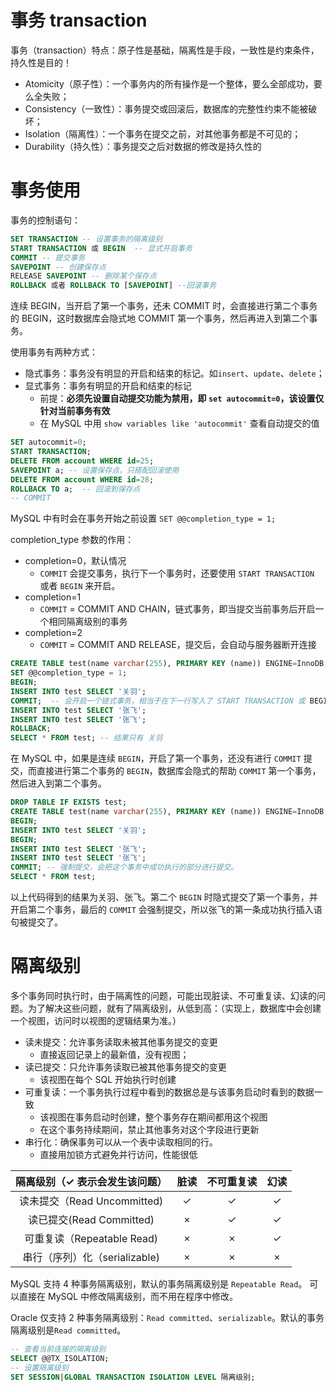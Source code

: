 # 事务 transaction

事务（transaction）特点：原子性是基础，隔离性是手段，一致性是约束条件，持久性是目的！

- Atomicity（原子性）：一个事务内的所有操作是一个整体，要么全部成功，要么全失败；
- Consistency（一致性）：事务提交或回滚后，数据库的完整性约束不能被破坏；
- Isolation（隔离性）：一个事务在提交之前，对其他事务都是不可见的；
- Durability（持久性）：事务提交之后对数据的修改是持久性的

# 事务使用

事务的控制语句：

```sql
SET TRANSACTION -- 设置事务的隔离级别
START TRANSACTION 或 BEGIN  -- 显式开启事务
COMMIT -- 提交事务
SAVEPOINT -- 创建保存点
RELEASE SAVEPOINT -- 删除某个保存点
ROLLBACK 或者 ROLLBACK TO [SAVEPOINT] --回滚事务
```

连续 BEGIN，当开启了第一个事务，还未 COMMIT 时，会直接进行第二个事务的 BEGIN，这时数据库会隐式地 COMMIT 第一个事务，然后再进入到第二个事务。

使用事务有两种方式：

- 隐式事务：事务没有明显的开启和结束的标记。如`insert`、`update`、`delete`；
- 显式事务：事务有明显的开启和结束的标记
  - 前提：**必须先设置自动提交功能为禁用，即 `set autocommit=0`，该设置仅针对当前事务有效**
  - 在 MySQL 中用 `show variables like 'autocommit'` 查看自动提交的值

```sql
SET autocommit=0;
START TRANSACTION;
DELETE FROM account WHERE id=25;
SAVEPOINT a; -- 设置保存点，只搭配回滚使用
DELETE FROM account WHERE id=28;
ROLLBACK TO a;  -- 回滚到保存点
-- COMMIT
```

MySQL 中有时会在事务开始之前设置 `SET @@completion_type = 1;`

completion_type 参数的作用：

- completion=0，默认情况
  - `COMMIT` 会提交事务，执行下一个事务时，还要使用 `START TRANSACTION` 或者 `BEGIN` 来开启。
- completion=1
  - `COMMIT` = COMMIT AND CHAIN，链式事务，即当提交当前事务后开启一个相同隔离级别的事务
- completion=2
  - `COMMIT` = COMMIT AND RELEASE，提交后，会自动与服务器断开连接

```sql
CREATE TABLE test(name varchar(255), PRIMARY KEY (name)) ENGINE=InnoDB;
SET @@completion_type = 1;
BEGIN;
INSERT INTO test SELECT '关羽';
COMMIT;  -- 会开启一个链式事务，相当于在下一行写入了 START TRANSACTION 或 BEGIN
INSERT INTO test SELECT '张飞';
INSERT INTO test SELECT '张飞';
ROLLBACK;
SELECT * FROM test; -- 结果只有 关羽
```

在 MySQL 中，如果是连续 `BEGIN`，开启了第一个事务，还没有进行 `COMMIT` 提交，而直接进行第二个事务的 `BEGIN`，数据库会隐式的帮助 `COMMIT` 第一个事务，然后进入到第二个事务。

```sql
DROP TABLE IF EXISTS test;
CREATE TABLE test(name varchar(255), PRIMARY KEY (name)) ENGINE=InnoDB;
BEGIN;
INSERT INTO test SELECT '关羽';
BEGIN;
INSERT INTO test SELECT '张飞';
INSERT INTO test SELECT '张飞';
COMMIT; -- 强制提交，会把这个事务中成功执行的部分进行提交。
SELECT * FROM test;
```

以上代码得到的结果为关羽、张飞。第二个 `BEGIN` 时隐式提交了第一个事务，并开启第二个事务，最后的 `COMMIT` 会强制提交，所以张飞的第一条成功执行插入语句被提交了。

# 隔离级别

多个事务同时执行时，由于隔离性的问题，可能出现脏读、不可重复读、幻读的问题。为了解决这些问题，就有了隔离级别，从低到高：（实现上，数据库中会创建一个视图，访问时以视图的逻辑结果为准。）

- 读未提交：允许事务读取未被其他事务提交的变更
  - 直接返回记录上的最新值，没有视图；
- 读已提交：只允许事务读取已被其他事务提交的变更
  - 该视图在每个 SQL 开始执行时创建
- 可重复读：一个事务执行过程中看到的数据总是与该事务启动时看到的数据一致
  - 该视图在事务启动时创建，整个事务存在期间都用这个视图
  - 在这个事务持续期间，禁止其他事务对这个字段进行更新
- 串行化：确保事务可以从一个表中读取相同的行。
  - 直接用加锁方式避免并行访问，性能很低

| 隔离级别（✓ 表示会发生该问题） | 脏读 | 不可重复读 | 幻读 |
| :----------------------------: | :--: | :--------: | :--: |
|  读未提交（Read Uncommitted)   |  ✓   |     ✓      |  ✓   |
|    读已提交(Read Committed)    |  ×   |     ✓      |  ✓   |
|   可重复读（Repeatable Read)   |  ×   |     ×      |  ✓   |
| 串行（序列）化（serializable)  |  ×   |     ×      |  ×   |

MySQL 支持 4 种事务隔离级别，默认的事务隔离级别是 `Repeatable Read`。 可以直接在 MySQL 中修改隔离级别，而不用在程序中修改。

Oracle 仅支持 2 种事务隔离级别：`Read committed`、`serializable`。默认的事务隔离级别是`Read committed`。

```sql
-- 查看当前连接的隔离级别
SELECT @@TX_ISOLATION;
-- 设置隔离级别
SET SESSION|GLOBAL TRANSACTION ISOLATION LEVEL 隔离级别;
```

